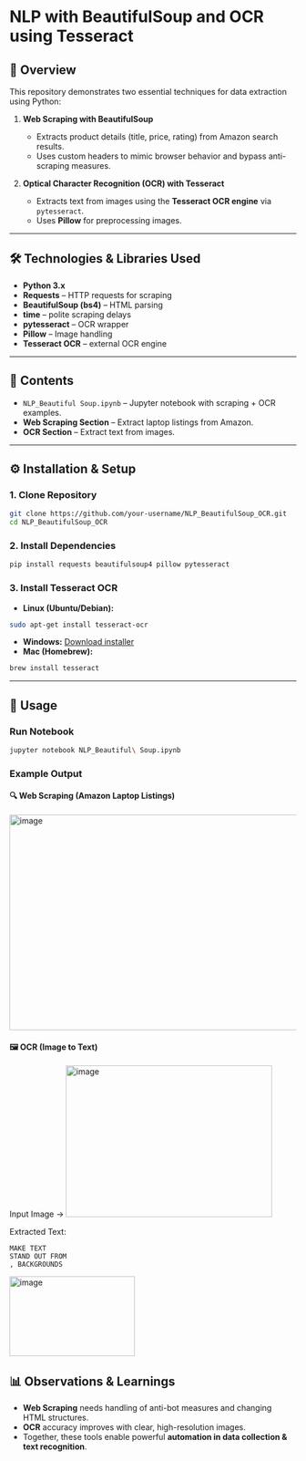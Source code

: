 # NLP with BeautifulSoup and OCR using Tesseract

## 📌 Overview

This repository demonstrates two essential techniques for data extraction using Python:

1. **Web Scraping with BeautifulSoup**

   * Extracts product details (title, price, rating) from Amazon search results.
   * Uses custom headers to mimic browser behavior and bypass anti-scraping measures.

2. **Optical Character Recognition (OCR) with Tesseract**

   * Extracts text from images using the **Tesseract OCR engine** via `pytesseract`.
   * Uses **Pillow** for preprocessing images.

---

## 🛠️ Technologies & Libraries Used

* **Python 3.x**
* **Requests** – HTTP requests for scraping
* **BeautifulSoup (bs4)** – HTML parsing
* **time** – polite scraping delays
* **pytesseract** – OCR wrapper
* **Pillow** – Image handling
* **Tesseract OCR** – external OCR engine

---

## 📂 Contents

* `NLP_Beautiful Soup.ipynb` – Jupyter notebook with scraping + OCR examples.
* **Web Scraping Section** – Extract laptop listings from Amazon.
* **OCR Section** – Extract text from images.

---

## ⚙️ Installation & Setup

### 1. Clone Repository

```bash
git clone https://github.com/your-username/NLP_BeautifulSoup_OCR.git
cd NLP_BeautifulSoup_OCR
```

### 2. Install Dependencies

```bash
pip install requests beautifulsoup4 pillow pytesseract
```

### 3. Install Tesseract OCR

* **Linux (Ubuntu/Debian):**

```bash
sudo apt-get install tesseract-ocr
```

* **Windows:** [Download installer](https://github.com/UB-Mannheim/tesseract/wiki)
* **Mac (Homebrew):**

```bash
brew install tesseract
```

---

## 🚀 Usage

### Run Notebook

```bash
jupyter notebook NLP_Beautiful\ Soup.ipynb
```

### Example Output

#### 🔍 Web Scraping (Amazon Laptop Listings)

<img width="769" height="378" alt="image" src="https://github.com/user-attachments/assets/a8a22005-357a-4aeb-a489-280fc5da0a1d" />

#### 🖼️ OCR (Image to Text)

Input Image →
<img width="362" height="266" alt="image" src="https://github.com/user-attachments/assets/d604c065-1c81-4473-903a-8fd23214ce82" />


Extracted Text:

```
MAKE TEXT
STAND OUT FROM
, BACKGROUNDS 
```

<img width="220" height="140" alt="image" src="https://github.com/user-attachments/assets/84ea44e4-c7c2-4000-bc5a-6e703dc71a04" />


## 📊 Observations & Learnings

* **Web Scraping** needs handling of anti-bot measures and changing HTML structures.
* **OCR** accuracy improves with clear, high-resolution images.
* Together, these tools enable powerful **automation in data collection & text recognition**.


